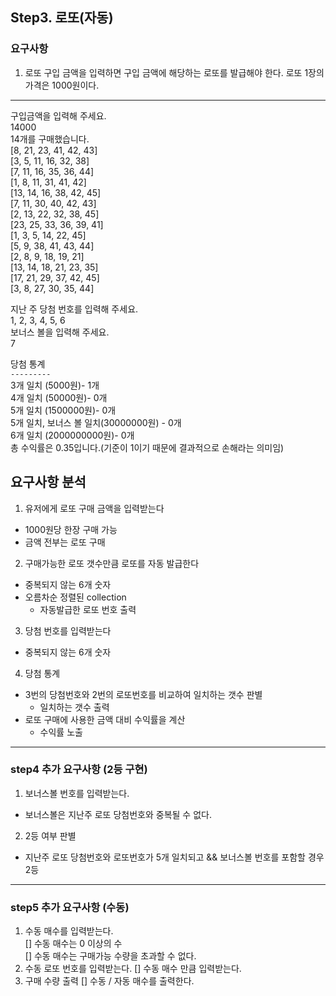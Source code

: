 ## Step3. 로또(자동)
### 요구사항
1. 로또 구입 금액을 입력하면 구입 금액에 해당하는 로또를 발급해야 한다.
   로또 1장의 가격은 1000원이다.
---
구입금액을 입력해 주세요.  
14000  
14개를 구매했습니다.  
[8, 21, 23, 41, 42, 43]  
[3, 5, 11, 16, 32, 38]  
[7, 11, 16, 35, 36, 44]  
[1, 8, 11, 31, 41, 42]  
[13, 14, 16, 38, 42, 45]  
[7, 11, 30, 40, 42, 43]  
[2, 13, 22, 32, 38, 45]  
[23, 25, 33, 36, 39, 41]  
[1, 3, 5, 14, 22, 45]  
[5, 9, 38, 41, 43, 44]  
[2, 8, 9, 18, 19, 21]  
[13, 14, 18, 21, 23, 35]  
[17, 21, 29, 37, 42, 45]  
[3, 8, 27, 30, 35, 44]  

지난 주 당첨 번호를 입력해 주세요.  
1, 2, 3, 4, 5, 6  
보너스 볼을 입력해 주세요.  
7  

당첨 통계  
`---------`  
3개 일치 (5000원)- 1개  
4개 일치 (50000원)- 0개  
5개 일치 (1500000원)- 0개  
5개 일치, 보너스 볼 일치(30000000원) - 0개  
6개 일치 (2000000000원)- 0개  
총 수익률은 0.35입니다.(기준이 1이기 때문에 결과적으로 손해라는 의미임)  

## 요구사항 분석
1. 유저에게 로또 구매 금액을 입력받는다
  * 1000원당 한장 구매 가능
  * 금액 전부는 로또 구매
2. 구매가능한 로또 갯수만큼 로또를 자동 발급한다
  * 중복되지 않는 6개 숫자
  * 오름차순 정렬된 collection
    * 자동발급한 로또 번호 출력
3. 당첨 번호를 입력받는다
  * 중복되지 않는 6개 숫자
4. 당첨 통계
  * 3번의 당첨번호와 2번의 로또번호를 비교하여 일치하는 갯수 판별
    * 일치하는 갯수 출력
  * 로또 구매에 사용한 금액 대비 수익률을 계산
    * 수익률 노출  
-----
### step4 추가 요구사항 (2등 구현)
1. 보너스볼 번호를 입력받는다.
  * 보너스볼은 지난주 로또 당첨번호와 중복될 수 없다.
2. 2등 여부 판별 
  * 지난주 로또 당첨번호와 로또번호가 5개 일치되고 && 보너스볼 번호를 포함할 경우 2등
-----
### step5 추가 요구사항 (수동)
1. 수동 매수를 입력받는다.  
  [] 수동 매수는 0 이상의 수  
  [] 수동 매수는 구매가능 수량을 초과할 수 없다.  
2. 수동 로또 번호를 입력받는다.
  [] 수동 매수 만큼 입력받는다.
3. 구매 수량 출력
  [] 수동 / 자동 매수를 출력한다.